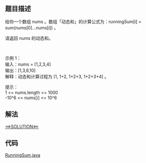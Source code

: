 ## 题目描述

给你一个数组 nums 。数组「动态和」的计算公式为：runningSum[i] = sum(nums[0]…nums[i]) 。

请返回 nums 的动态和。

 

示例 1：
<br>输入：nums = [1,2,3,4]
<br>输出：[1,3,6,10]
<br>解释：动态和计算过程为 [1, 1+2, 1+2+3, 1+2+3+4] 。

提示：
<br>1 <= nums.length <= 1000
<br>-10^6 <= nums[i] <= 10^6

## 解法

[==>SOLUTION<==](https://leetcode-cn.com/problems/running-sum-of-1d-array/solution/java-100-jian-ji-da-an-by-wjunming-mrqb/)

## 代码

[RunningSum.java](https://github.com/Marshal7cc/leetcode-java/blob/master/src/array/RunningSum.java)

